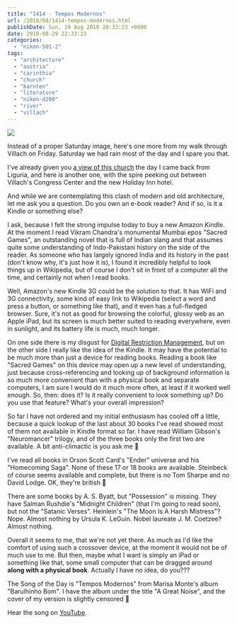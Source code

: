 ```yaml
---
title: "1414 - Tempos Modernos"
url: /2010/08/1414-tempos-modernos.html
publishDate: Sun, 29 Aug 2010 20:33:23 +0000
date: 2010-08-29 22:33:23
categories: 
  - "nikon-501-2"
tags: 
  - "architecture"
  - "austria"
  - "carinthia"
  - "church"
  - "karnten"
  - "literature"
  - "nikon-d200"
  - "river"
  - "villach"
---
```

<a target="_blank" href="https://d25zfm9zpd7gm5.cloudfront.net/1200x1200/2010/20100827_153132_ps.jpg"><img src="https://d25zfm9zpd7gm5.cloudfront.net/0600x0600/2010/20100827_153132_ps.jpg" /></a>

Instead of a proper Saturday image, here's one more from my walk through Villach on Friday. Saturday we had rain most of the day and I spare you that.

I've already given you <a target="_blank" href="/2010/07/1353-here-there-and-everywhere.html">a view of this church</a> the day I came back from Liguria, and here is another one, with the spire peeking out between Villach's Congress Center and the new Holiday Inn hotel.

And while we are contemplating this clash of modern and old architecture, let me ask you a question. Do you own an e-book reader? And if so, is it a Kindle or something else?

 I ask, because I felt the strong impulse today to buy a new Amazon Kindle. At the moment I read Vikram Chandra's monumental Mumbai epos "Sacred Games", an outstanding novel that is full of Indian slang and that assumes quite some understanding of Indo-Pakistani history on the side of the reader. As someone who has largely ignored India and its history in the past (don't know why, it's just how it is), I found it incredibly helpful to look things up in Wikipedia, but of course I don't sit in front of a computer all the time, and certainly not when I read books.

 Well, Amazon's new Kindle 3G could be the solution to that. It has WiFi and 3G connectivity, some kind of easy link to Wikipedia (select a word and press a button, or something like that), and it even has a full-fledged browser. Sure, it's not as good for browsing the colorful, glossy web as an Apple iPad, but its screen is much better suited to reading everywhere, even in sunlight, and its battery life is much, much longer. 

On one side there is my disgust for <a target="_blank" href="http://www.fsf.org/campaigns/drm.html">Digital Restriction Management</a>, but on the other side I really like the idea of the Kindle. It may have the potential to be much more than just a device for reading books. Reading a book like "Sacred Games" on this device may open up a new level of understanding, just because cross-referencing and looking up of background information is so much more convenient than with a physical book and separate computers, I am sure I would do it much more often, at least if it worked well enough. So, then: does it? Is it really convenient to look something up? Do you use that feature? What's your overall impression?

So far I have not ordered and my initial enthusiasm has cooled off a little, because a quick lookup of the last about 30 books I've read showed most of them not available in Kindle format so far. I have read William Gibson's "Neuromancer" trilogy, and of the three books only the first two are available. A bit anti-climactic is you ask me 🙂

I've read all books in Orson Scott Card's "Ender" universe and his "Homecoming Saga". None of these 17 or 18 books are available. Steinbeck of course seems available and complete, but there is no Tom Sharpe and no David Lodge. OK, they're british 🙂

There are some books by A. S. Byatt, but "Possession" is missing. They have Salman Rushdie's "Midnight Children" (that I'm going to read soon), but not the "Satanic Verses". Heinlein's "The Moon Is A Harsh Mistress"? Nope. Almost nothing by Ursula K. LeGuin. Nobel laureate J. M. Coetzee? Almost nothing.

 Overall it seems to me, that we're not yet there. As much as I'd like the comfort of using such a crossover device, at the moment it would not be of much use to me. But then, maybe what I want is simply an iPad or something like that, some small computer that can be dragged around <strong>along with a physical book</strong>. Actually I have no idea, do you???

The Song of the Day is "Tempos Modernos" from Marisa Monte's album "Barulhinho Bom". I have the album under the title "A Great Noise", and the cover of my version is slightly censored 🙂

Hear the song on <a target="_blank" href="http://www.youtube.com/watch?v=_M2T9ktg3os">YouTube</a>.

